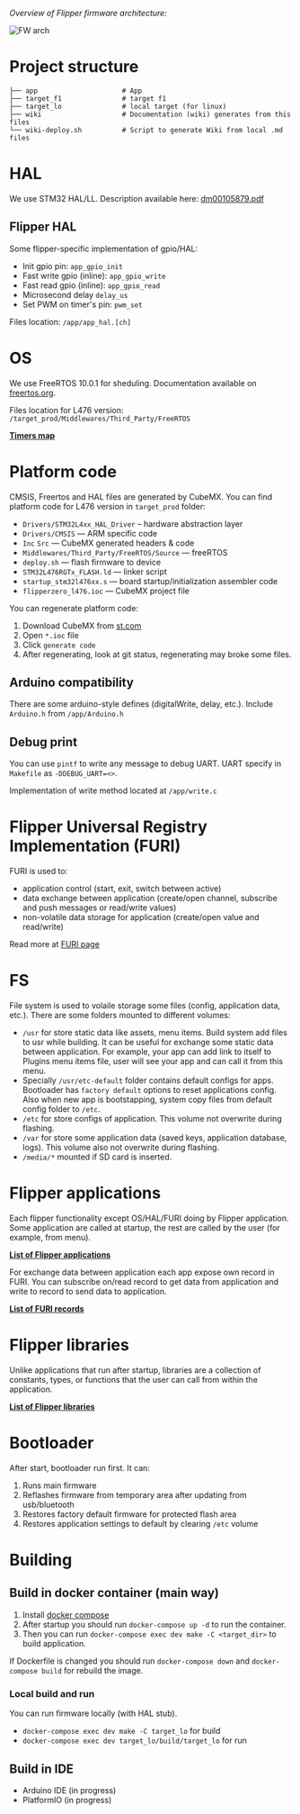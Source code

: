 _Overview of Flipper firmware architecture:_

![FW arch](https://github.com/Flipper-Zero/wiki/raw/master/images/flipper_fw_arch.png)

# Project structure
```
├── app                     # App
├── target_f1               # target f1
├── target_lo               # local target (for linux)
├── wiki                    # Documentation (wiki) generates from this files
└── wiki-deploy.sh          # Script to generate Wiki from local .md files
```

# HAL

We use STM32 HAL/LL. Description available here: [dm00105879.pdf](https://github.com/Flipper-Zero/wiki/raw/master/dm00105879-description-of-stm32f4-hal-and-ll-drivers-stmicroelectronics.pdf)

## Flipper HAL

Some flipper-specific implementation of gpio/HAL:

* Init gpio pin: `app_gpio_init`
* Fast write gpio (inline): `app_gpio_write`
* Fast read gpio (inline): `app_gpio_read`
* Microsecond delay `delay_us`
* Set PWM on timer's pin: `pwm_set`

Files location: `/app/app_hal.[ch]`

# OS

We use FreeRTOS 10.0.1 for sheduling. Documentation available on [freertos.org](https://www.freertos.org/a00106.html).

Files location for L476 version: `/target_prod/Middlewares/Third_Party/FreeRTOS`

**[Timers map](Timers)**

# Platform code

CMSIS, Freertos and HAL files are generated by CubeMX.
You can find platform code for L476 version in `target_prod` folder:

* `Drivers/STM32L4xx_HAL_Driver` – hardware abstraction layer  
* `Drivers/CMSIS` — ARM specific code
* `Inc` `Src` — CubeMX generated headers & code
* `Middlewares/Third_Party/FreeRTOS/Source` — freeRTOS
* `deploy.sh` — flash firmware to device
* `STM32L476RGTx_FLASH.ld` — linker script
* `startup_stm32l476xx.s` — board startup/initialization assembler code
* `flipperzero_l476.ioc` — CubeMX project file

You can regenerate platform code:
1. Download CubeMX from [st.com](https://www.st.com/en/development-tools/stm32cubemx.html)
2. Open `*.ioc` file
3. Click `generate code`
4. After regenerating, look at git status, regenerating may broke some files.

## Arduino compatibility

There are some arduino-style defines (digitalWrite, delay, etc.). Include `Arduino.h` from `/app/Arduino.h`

## Debug print

You can use `pintf` to write any message to debug UART. UART specify in `Makefile` as `-DDEBUG_UART=<>`.

Implementation of write method located at `/app/write.c`

# Flipper Universal Registry Implementation (FURI)

FURI is used to:

* application control (start, exit, switch between active)
* data exchange between application (create/open channel, subscribe and push messages or read/write values)
* non-volatile data storage for application (create/open value and read/write)

Read more at [FURI page](FURI)

# FS

File system is used to volaile storage some files (config, application data, etc.). There are some folders mounted to different volumes:

* `/usr` for store static data like assets, menu items. Build system add files to usr while building. It can be useful for exchange some static data between application. For example, your app can add link to itself to Plugins menu items file, user will see your app and can call it from this menu.
* Specially `/usr/etc-default` folder contains default configs for apps. Bootloader has `factory default` options to reset applications config. Also when new app is bootstapping, system copy files from default config folder to `/etc`.
* `/etc` for store configs of application. This volume not overwrite during flashing.
* `/var` for store some application data (saved keys, application database, logs). This volume also not overwrite during flashing.
* `/media/*` mounted if SD card is inserted.

# Flipper applications

Each flipper functionality except OS/HAL/FURI doing by Flipper application. Some application are called at startup, the rest are called by the user (for example, from menu).

**[List of Flipper applications](Flipper-applications)**

For exchange data between application each app expose own record in FURI. You can subscribe on/read record to get data from application and write to record to send data to application.

**[List of FURI records](FURI-records-list)**

# Flipper libraries

Unlike applications that run after startup, libraries are a collection of constants, types, or functions that the user can call from within the application.

**[List of Flipper libraries](Flipper-libraries)**

# Bootloader

After start, bootloader run first. It can:

1. Runs main firmware
2. Reflashes firmware from temporary area after updating from usb/bluetooth
3. Restores factory default firmware for protected flash area
4. Restores application settings to default by clearing `/etc` volume

# Building

## Build in docker container (main way)

1. Install [docker compose](https://docs.docker.com/compose/install/)
2. After startup you should run `docker-compose up -d` to run the container.
3. Then you can run `docker-compose exec dev make -C <target_dir>` to build application.

If Dockerfile is changed you should run `docker-compose down` and `docker-compose build` for rebuild the image.

### Local build and run

You can run firmware locally (with HAL stub).

* `docker-compose exec dev make -C target_lo` for build
* `docker-compose exec dev target_lo/build/target_lo` for run

## Build in IDE

* Arduino IDE (in progress)
* PlatformIO (in progress)